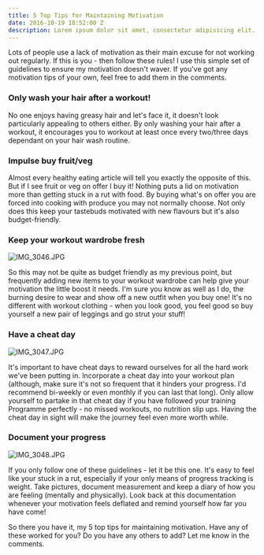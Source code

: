 ```yaml
---
title: 5 Top Tips for Maintaining Motivation
date: 2016-10-19 18:52:00 Z
description: Lorem ipsum dolor sit amet, consectetur adipisicing elit. Asperiores placeat soluta voluptatibus quia veniam saepe iure sapiente culpa.
---
```


Lots of people use a lack of motivation as their main excuse for not working out regularly. If this is you - then follow these rules! I use this simple set of guidelines to ensure my motivation doesn't waver. If you've got any motivation tips of your own, feel free to add them in the comments.

### Only wash your hair after a workout!

No one enjoys having greasy hair and let's face it, it doesn't look particularly appealing to others either. By only washing your hair after a workout, it encourages you to workout at least once every two/three days dependant on your hair wash routine.

### Impulse buy fruit/veg

Almost every healthy eating article will tell you exactly the opposite of this. But if I see fruit or veg on offer I buy it! Nothing puts a lid on motivation more than getting stuck in a rut with food. By buying what's on offer you are forced into cooking with produce you may not normally choose. Not only does this keep your tastebuds motivated with new flavours but it's also budget-friendly.

### Keep your workout wardrobe fresh

![IMG_3046.JPG](/uploads/IMG_3046.JPG)

So this may not be quite as budget friendly as my previous point, but frequently adding new items to your workout wardrobe can help give your motivation the little boost it needs. I'm sure you know as well as I do, the burning desire to wear and show off a new outfit when you buy one! It's no different with workout clothing - when you look good, you feel good so buy yourself a new pair of leggings and go strut your stuff!

### Have a cheat day

![IMG_3047.JPG](/uploads/IMG_3047.JPG)

It's important to have cheat days to reward ourselves for all the hard work we've been putting in. Incorporate a cheat day into your workout plan (although, make sure it's not so frequent that it hinders your progress. I'd recommend bi-weekly or even monthly if you can last that long). Only allow yourself to partake in that cheat day if you have followed your training Programme perfectly - no missed workouts, no nutrition slip ups. Having the cheat day in sight will make the journey feel even more worth while.

### Document your progress

![IMG_3048.JPG](/uploads/IMG_3048.JPG)

If you only follow one of these guidelines - let it be this one. It's easy to feel like your stuck in a rut, especially if your only means of progress tracking is weight. Take pictures, document measurement and keep a diary of how you are feeling (mentally and physically). Look back at this documentation whenever your motivation feels deflated and remind yourself how far you have come!

So there you have it, my 5 top tips for maintaining motivation. Have any of these worked for you? Do you have any others to add? Let me know in the comments.
